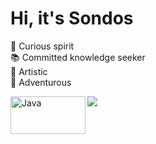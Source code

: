 <h1>Hi, it's Sondos</h1>
<div>
<p style="text-align: justify;">
   💫 Curious spirit <br />
   📚 Committed knowledge seeker <br />
   🎨 Artistic  <br />
   🤩 Adventurous  <br />
    <p>
</div>
<img align="left" alt="Java" width="120px" height="60px" src="https://img.shields.io/badge/Java-ED8B00?style=for-the-badge&logo=java&logoColor=white">
<div>
    <img align=center src="https://github-readme-stats.vercel.app/api/top-langs/?username=sondosaabed&layout=compact&show_icons=true&title_color=ffffff&icon_color=34abeb&text_color=daf7dc&bg_color=161616"/>
</div>

 <!---
sondosaabed/sondosaabed is a ✨ special ✨ repository because its `README.md` (this file) appears on your GitHub profile.
You can click the Preview link to take a look at your changes.
--->
